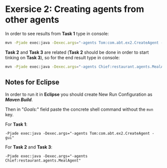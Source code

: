 # Exersice 2: Creating agents from other agents

In order to see results from **Task 1** type in console:
```sh
mvn -Pjade exec:java -Dexec.args="-agents Tom:com.abt.ex2.CreateAgent -gui"
```

**Task 2** and **Task 3** are related (**Task 2** should be done in order to start tinking on **Task 3**),
so for the end result type in console:
```sh
mvn -Pjade exec:java -Dexec.args="-agents Chief:restaurant.agents.MealAgent"
```

## Notes for Eclipse
In order to run it in **Eclipse** you should create New Run Configuration as 
**_Maven Build_**.

Then in "_Goals:_" field paste the concrete shell command without the `mvn` key.

For **Task 1**:
```
-Pjade exec:java -Dexec.args="-agents Tom:com.abt.ex2.CreateAgent -gui"
```

For **Task 2** and **Task 3**:
```
-Pjade exec:java -Dexec.args="-agents Chief:restaurant.agents.MealAgent"
```